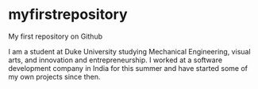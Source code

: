 # myfirstrepository
My first repository on Github

I am a student at Duke University studying Mechanical Engineering, visual arts, and innovation and entrepreneurship. I worked at a software development company in India for this summer and have started some of my own projects since then.
